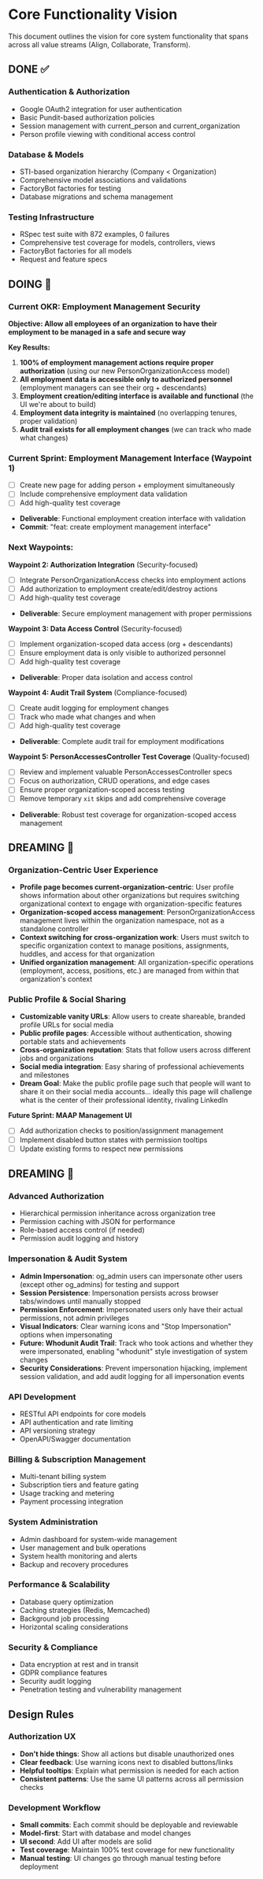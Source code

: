 # Core Functionality Vision

This document outlines the vision for core system functionality that spans across all value streams (Align, Collaborate, Transform).

## DONE ✅

### Authentication & Authorization
- Google OAuth2 integration for user authentication
- Basic Pundit-based authorization policies
- Session management with current_person and current_organization
- Person profile viewing with conditional access control

### Database & Models
- STI-based organization hierarchy (Company < Organization)
- Comprehensive model associations and validations
- FactoryBot factories for testing
- Database migrations and schema management

### Testing Infrastructure
- RSpec test suite with 872 examples, 0 failures
- Comprehensive test coverage for models, controllers, views
- FactoryBot factories for all models
- Request and feature specs

## DOING 🔄

### **Current OKR: Employment Management Security**
**Objective: Allow all employees of an organization to have their employment to be managed in a safe and secure way**

**Key Results:**
1. **100% of employment management actions require proper authorization** (using our new PersonOrganizationAccess model)
2. **All employment data is accessible only to authorized personnel** (employment managers can see their org + descendants)
3. **Employment creation/editing interface is available and functional** (the UI we're about to build)
4. **Employment data integrity is maintained** (no overlapping tenures, proper validation)
5. **Audit trail exists for all employment changes** (we can track who made what changes)

### **Current Sprint: Employment Management Interface** (Waypoint 1)
- [ ] Create new page for adding person + employment simultaneously
- [ ] Include comprehensive employment data validation
- [ ] Add high-quality test coverage
- **Deliverable**: Functional employment creation interface with validation
- **Commit**: "feat: create employment management interface"

### **Next Waypoints:**
**Waypoint 2: Authorization Integration** (Security-focused)
- [ ] Integrate PersonOrganizationAccess checks into employment actions
- [ ] Add authorization to employment create/edit/destroy actions
- [ ] Add high-quality test coverage
- **Deliverable**: Secure employment management with proper permissions

**Waypoint 3: Data Access Control** (Security-focused)
- [ ] Implement organization-scoped data access (org + descendants)
- [ ] Ensure employment data is only visible to authorized personnel
- [ ] Add high-quality test coverage
- **Deliverable**: Proper data isolation and access control

**Waypoint 4: Audit Trail System** (Compliance-focused)
- [ ] Create audit logging for employment changes
- [ ] Track who made what changes and when
- [ ] Add high-quality test coverage
- **Deliverable**: Complete audit trail for employment modifications

**Waypoint 5: PersonAccessesController Test Coverage** (Quality-focused)
- [ ] Review and implement valuable PersonAccessesController specs
- [ ] Focus on authorization, CRUD operations, and edge cases
- [ ] Ensure proper organization-scoped access testing
- [ ] Remove temporary `xit` skips and add comprehensive coverage
- **Deliverable**: Robust test coverage for organization-scoped access management

## DREAMING 🌟

### **Organization-Centric User Experience**
- **Profile page becomes current-organization-centric**: User profile shows information about other organizations but requires switching organizational context to engage with organization-specific features
- **Organization-scoped access management**: PersonOrganizationAccess management lives within the organization namespace, not as a standalone controller
- **Context switching for cross-organization work**: Users must switch to specific organization context to manage positions, assignments, huddles, and access for that organization
- **Unified organization management**: All organization-specific operations (employment, access, positions, etc.) are managed from within that organization's context

### **Public Profile & Social Sharing**
- **Customizable vanity URLs**: Allow users to create shareable, branded profile URLs for social media
- **Public profile pages**: Accessible without authentication, showing portable stats and achievements
- **Cross-organization reputation**: Stats that follow users across different jobs and organizations
- **Social media integration**: Easy sharing of professional achievements and milestones
- **Dream Goal**: Make the public profile page such that people will want to share it on their social media accounts… ideally this page will challenge what is the center of their professional identity, rivaling LinkedIn

**Future Sprint: MAAP Management UI**
- [ ] Add authorization checks to position/assignment management
- [ ] Implement disabled button states with permission tooltips
- [ ] Update existing forms to respect new permissions

## DREAMING 💭

### Advanced Authorization
- Hierarchical permission inheritance across organization tree
- Permission caching with JSON for performance
- Role-based access control (if needed)
- Permission audit logging and history

### Impersonation & Audit System
- **Admin Impersonation**: og_admin users can impersonate other users (except other og_admins) for testing and support
- **Session Persistence**: Impersonation persists across browser tabs/windows until manually stopped
- **Permission Enforcement**: Impersonated users only have their actual permissions, not admin privileges
- **Visual Indicators**: Clear warning icons and "Stop Impersonation" options when impersonating
- **Future: Whodunit Audit Trail**: Track who took actions and whether they were impersonated, enabling "whodunit" style investigation of system changes
- **Security Considerations**: Prevent impersonation hijacking, implement session validation, and add audit logging for all impersonation events

### API Development
- RESTful API endpoints for core models
- API authentication and rate limiting
- API versioning strategy
- OpenAPI/Swagger documentation

### Billing & Subscription Management
- Multi-tenant billing system
- Subscription tiers and feature gating
- Usage tracking and metering
- Payment processing integration

### System Administration
- Admin dashboard for system-wide management
- User management and bulk operations
- System health monitoring and alerts
- Backup and recovery procedures

### Performance & Scalability
- Database query optimization
- Caching strategies (Redis, Memcached)
- Background job processing
- Horizontal scaling considerations

### Security & Compliance
- Data encryption at rest and in transit
- GDPR compliance features
- Security audit logging
- Penetration testing and vulnerability management

## Design Rules

### Authorization UX
- **Don't hide things**: Show all actions but disable unauthorized ones
- **Clear feedback**: Use warning icons next to disabled buttons/links
- **Helpful tooltips**: Explain what permission is needed for each action
- **Consistent patterns**: Use the same UI patterns across all permission checks

### Development Workflow
- **Small commits**: Each commit should be deployable and reviewable
- **Model-first**: Start with database and model changes
- **UI second**: Add UI after models are solid
- **Test coverage**: Maintain 100% test coverage for new functionality
- **Manual testing**: UI changes go through manual testing before deployment
